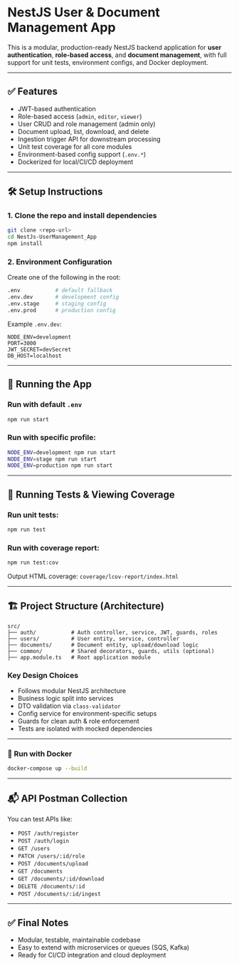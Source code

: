 # NestJS User & Document Management App

This is a modular, production-ready NestJS backend application for **user authentication**, **role-based access**, and **document management**, with full support for unit tests, environment configs, and Docker deployment.

---

## ✅ Features

- JWT-based authentication
- Role-based access (`admin`, `editor`, `viewer`)
- User CRUD and role management (admin only)
- Document upload, list, download, and delete
- Ingestion trigger API for downstream processing
- Unit test coverage for all core modules
- Environment-based config support (`.env.*`)
- Dockerized for local/CI/CD deployment

---

## 🛠️ Setup Instructions

### 1. Clone the repo and install dependencies
```bash
git clone <repo-url>
cd NestJs-UserManagement_App
npm install
```

### 2. Environment Configuration
Create one of the following in the root:

```bash
.env           # default fallback
.env.dev       # development config
.env.stage     # staging config
.env.prod      # production config
```

Example `.env.dev`:
```env
NODE_ENV=development
PORT=3000
JWT_SECRET=devSecret
DB_HOST=localhost
```

---

## 🚀 Running the App

### Run with default `.env`
```bash
npm run start
```

### Run with specific profile:
```bash
NODE_ENV=development npm run start
NODE_ENV=stage npm run start
NODE_ENV=production npm run start
```

---

## 🧪 Running Tests & Viewing Coverage

### Run unit tests:
```bash
npm run test
```

### Run with coverage report:
```bash
npm run test:cov
```

Output HTML coverage: `coverage/lcov-report/index.html`

---

## 🏗️ Project Structure (Architecture)

```
src/
├── auth/           # Auth controller, service, JWT, guards, roles
├── users/          # User entity, service, controller
├── documents/      # Document entity, upload/download logic
├── common/         # Shared decorators, guards, utils (optional)
├── app.module.ts   # Root application module
```

### Key Design Choices
- Follows modular NestJS architecture
- Business logic split into services
- DTO validation via `class-validator`
- Config service for environment-specific setups
- Guards for clean auth & role enforcement
- Tests are isolated with mocked dependencies

---

### 🏁 Run with Docker
```bash
docker-compose up --build
```

---

## 📬 API Postman Collection
You can test APIs like:
- `POST /auth/register`
- `POST /auth/login`
- `GET /users`
- `PATCH /users/:id/role`
- `POST /documents/upload`
- `GET /documents`
- `GET /documents/:id/download`
- `DELETE /documents/:id`
- `POST /documents/:id/ingest`


---

## ✅ Final Notes
- Modular, testable, maintainable codebase
- Easy to extend with microservices or queues (SQS, Kafka)
- Ready for CI/CD integration and cloud deployment